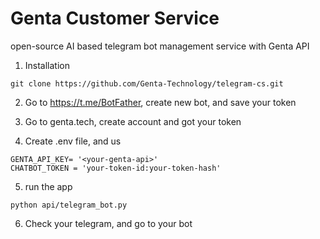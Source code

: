# Genta Customer Service
open-source AI based telegram bot management service with Genta API


1. Installation

``git clone https://github.com/Genta-Technology/telegram-cs.git``

2. Go to https://t.me/BotFather, create new bot, and save your token

3. Go to genta.tech, create account and got your token

4. Create .env file, and us

```
GENTA_API_KEY= '<your-genta-api>'
CHATBOT_TOKEN = 'your-token-id:your-token-hash'
```

5. run the app

``python api/telegram_bot.py``

6. Check your telegram, and go to your bot
